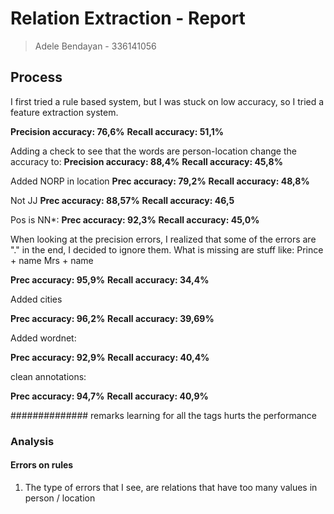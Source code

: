 # Relation Extraction - Report
> Adele Bendayan - 336141056

## Process
I first tried a rule based system, but I was stuck on low accuracy, so I tried a feature extraction system.

**Precision accuracy: 76,6%**
**Recall accuracy: 51,1%**

Adding a check to see that the words are person-location change the accuracy to:
**Precision accuracy: 88,4%**
**Recall accuracy: 45,8%**

Added NORP in location
**Prec accuracy: 79,2%**
**Recall accuracy: 48,8%**

Not JJ
**Prec accuracy: 88,57%**
**Recall accuracy: 46,5**

Pos is NN*:
**Prec accuracy: 92,3%**
**Recall accuracy: 45,0%**

When looking at the precision errors, I realized that some of the errors are "." in the end, I decided to ignore them.
What is missing are stuff like:
Prince + name
Mrs + name

**Prec accuracy: 95,9%**
**Recall accuracy: 34,4%**

Added cities

**Prec accuracy: 96,2%**
**Recall accuracy: 39,69%**

Added wordnet:

**Prec accuracy: 92,9%**
**Recall accuracy: 40,4%**

clean annotations:

**Prec accuracy: 94,7%**
**Recall accuracy: 40,9%**



############## remarks
learning for all the tags hurts the performance
### Analysis
#### Errors on rules
1. The type of errors that I see, are relations that have too many values in person / location
